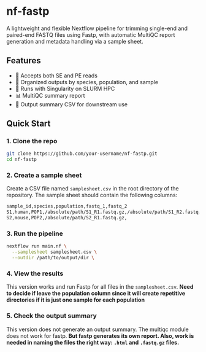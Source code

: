 # nf-fastp

A lightweight and flexible Nextflow pipeline for trimming single-end and paired-end FASTQ files using Fastp, with automatic MultiQC report generation and metadata handling via a sample sheet.

## Features

- 🧬 Accepts both SE and PE reads
- 🔗 Organized outputs by species, population, and sample
- 🚀 Runs with Singularity on SLURM HPC
- 📊 MultiQC summary report
- 📝 Output summary CSV for downstream use

## Quick Start

### 1. Clone the repo

```bash
git clone https://github.com/your-username/nf-fastp.git
cd nf-fastp
```

### 2. Create a sample sheet

Create a CSV file named `samplesheet.csv` in the root directory of the repository. The sample sheet should contain the following columns:

```bash
sample_id,species,population,fastq_1,fastq_2
S1,human,POP1,/absolute/path/S1_R1.fastq.gz,/absolute/path/S1_R2.fastq.gz
S2,mouse,POP2,/absolute/path/S2_R1.fastq.gz,
```
### 3. Run the pipeline

```bash
nextflow run main.nf \
  --samplesheet samplesheet.csv \
  --outdir /path/to/output/dir \
```
### 4. View the results
This version works and run Fastp for all files in the `samplesheet.csv`. **Need to decide if leave the population column since it will create repetitive directories if it is just one sample for each population**

### 5. Check the output summary
This version does not generate an output summary. The multiqc module does not work for fastp. **But fastp generates its own report. Also, work is needed in naming the files the right way: `.html` and `.fastq.gz` files.**
